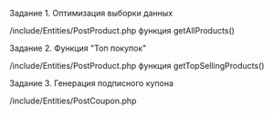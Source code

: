 Задание 1. Оптимизация выборки данных

/include/Entities/PostProduct.php функция getAllProducts()

Задание 2. Функция "Топ покупок"

/include/Entities/PostProduct.php функция getTopSellingProducts()

Задание 3. Генерация подписного купона

/include/Entities/PostCoupon.php